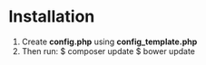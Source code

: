 # Installation

1. Create **config.php** using **config_template.php**
2. Then run:
    $ composer update
    $ bower update